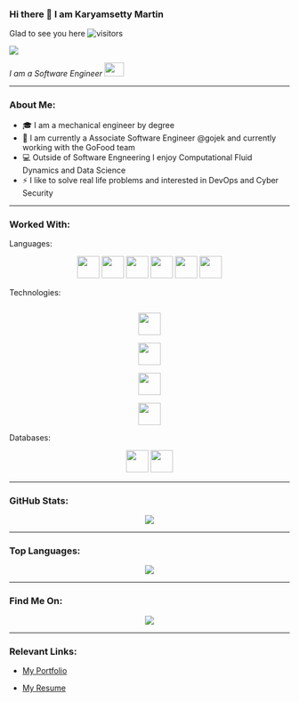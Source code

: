 ### Hi there 👋 I am  Karyamsetty Martin

Glad to see you here ![visitors](https://visitor-badge.glitch.me/badge?page_id=page.id)

<img src="https://img.shields.io/github/followers/ksnmartin?style=social"/>

<p>
 <i>
    I am a Software Engineer <img src="https://raw.githubusercontent.com/TheDudeThatCode/TheDudeThatCode/master/Assets/Developer.gif" width=35 height=25>
 </i>
</p>

---

### About Me:

- 🎓 I am a mechanical engineer by degree
- 👨‍ I am currently a Associate Software Engineer @gojek and currently working with the GoFood team
- 💻 Outside of Software Engneering I enjoy Computational Fluid Dynamics and Data Science
- ⚡ I like to solve real life problems and interested in DevOps and Cyber Security

---

### Worked With:

Languages:

<div align="center">

<code><img height="40" src="https://img.shields.io/badge/c++-%2300599C.svg?&style=for-the-badge&logo=c%2B%2B&logoColor=white" /></code>
<code><img height="40" src="https://img.shields.io/badge/java-%234ea94b.svg?&style=for-the-badge&logo=java&logoColor=white&color=ff4d4d" /></code>
<code><img height="40" src="https://img.shields.io/badge/javascript-%2320232a.svg?&style=for-the-badge&logo=javascript&logoColor=%23F7DF1E" /></code>
<code><img height="40" src="https://img.shields.io/badge/typescript-%2320232a.svg?&style=for-the-badge&logo=typescript&logoColor=blue" /></code>
<code><img height="40" src="https://img.shields.io/badge/rust-%2320232a.svg?&style=for-the-badge&logo=python&logoColor=brown" /></code>
<code><img height="40" src="https://img.shields.io/badge/python-%2320232a.svg?&style=for-the-badge&logo=python&logoColor=yellow" /></code>
</div>

Technologies:

<div align="center">

<code>
<img height="40" src="https://img.shields.io/badge/node.js-%234ea94b.svg?&style=for-the-badge&logo=node.js&logoColor=white" />
</code>
<code>
<img height="40" src="https://img.shields.io/badge/react-%2320232a.svg?&style=for-the-badge&logo=react&logoColor=%2361DAFB" />
</code>
<code>
<img height="40" src="https://img.shields.io/badge/angular-%2320232a.svg?&style=for-the-badge&logo=angular&logoColor=red" />
</code>


<code>
<img height="40" src="https://img.shields.io/badge/git-%2320232a.svg?&style=for-the-badge&logo=git&logoColor=ff4d4d" />
</code>
</div>
 
Databases:
 
<div align="center">
 
<code><img height="40" src="https://img.shields.io/badge/mysql-%2300f.svg?&style=for-the-badge&logo=mysql&logoColor=white&color=ff4d4d" /></code>
<code><img height="40" src="https://img.shields.io/badge/MongoDB-%234ea94b.svg?&style=for-the-badge&logo=mongodb&logoColor=white" /></code>
 
</div>

---

### GitHub Stats:
<p align="center">
  <a href="https://github.com/ksnmartin">
    <img src="https://github-readme-stats.vercel.app/api?username=ksnmartin&show_icons=true&hide=issues&theme=cobalt&count_private=true"/>
  </a>
</p>

---

### Top Languages: 
<p align="center">
  <a href="https://github.com/ksnmartin">
    <img src="https://github-readme-stats.vercel.app/api/top-langs/?username=ksnmartin&hide=html,css,Shell,Mustache,C,Dockerfile&theme=radical&layout=compact" align="center" />
  </a>
</p>

---

### Find Me On:
<p align="center">
 <a href="https://www.linkedin.com/in/ksnmartin/">
   <img src="https://img.icons8.com/fluent/48/000000/linkedin.png" align="center" />
 </a>
 </p>
 
---

### Relevant Links:

* [My Portfolio](https://martin.vercel.app/)

* [My Resume](https://martin.vercel.app/resume.pdf)
